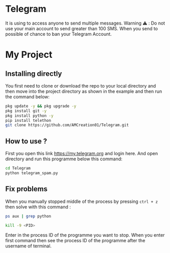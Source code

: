 # Telegram
It is using to access anyone to send multiple messages. Warning ⚠️ : Do not use your main account to send greater than 100 SMS. When you send to possible of chance to ban your Telegram Account.
# My Project

## Installing directly
You first need to clone or download the repo to your local directory and then move into the project directory as shown in the example and then run the command below:

```bash
pkg update -y && pkg upgrade -y
pkg install git -y
pkg install python -y
pip install telethon
git clone https://github.com/AMCreation01/Telegram.git
```
## How to use ?
First you open this link https://my.telegram.org and login here. And open directory and run this programme below this command:

```bash
cd Telegram
python telegram_spam.py
```

## Fix problems 
When you manually stopped middle of the process by pressing ```ctrl + z``` then solve with this command :

```bash
ps aux | grep python
```
```bash
kill -9 <PID>
```
Enter in <PID> the process ID of the programme you want to stop. When you enter first command then see the process ID of the programme after the username of terminal.
